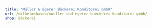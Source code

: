 ```yaml
---
title: "Müller & Egerer Bäckerei Konditorei GmbH"
url: /wilhelmshaven/mueller-und-egerer-baeckerei-konditorei-gmbh/
shop: Bäckerei
---
```

